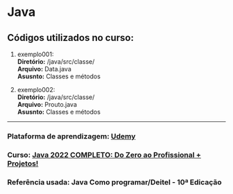 # Java

## Códigos utilizados no curso:

1. exemplo001: <br/>
    **Diretório:** /java/src/classe/ <br />
    **Arquivo:** Data.java <br />
    **Asusnto:** Classes e métodos

2. exemplo002: <br/>
    **Diretório:** /java/src/classe/ <br />
    **Arquivo:** Prouto.java <br />
    **Asusnto:** Classes e métodos

---
### Plataforma de aprendizagem: [Udemy](https://www.udemy.com/) 

### Curso: [Java 2022 COMPLETO: Do Zero ao Profissional + Projetos!](https://www.udemy.com/course/fundamentos-de-programacao-com-java)

### Referência usada: Java Como programar/Deitel - 10ª Edicação


